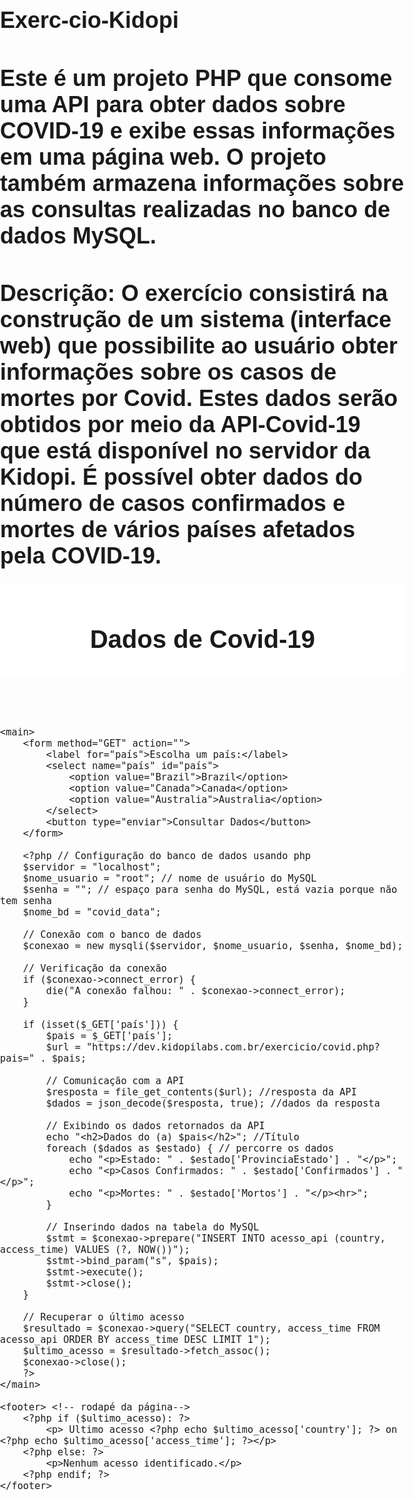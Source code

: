 # Exerc-cio-Kidopi
# Este é um projeto PHP que consome uma API para obter dados sobre COVID-19 e exibe essas informações em uma página web. O projeto também armazena informações sobre as consultas realizadas no banco de dados MySQL.
# Descrição: O exercício consistirá na construção de um sistema (interface web) que possibilite ao usuário obter informações sobre os casos de mortes por Covid. Estes dados serão obtidos por meio da API-Covid-19 que está disponível no servidor da Kidopi. É possível obter dados do número de casos confirmados e mortes de vários países afetados pela COVID-19.

<!DOCTYPE html>   <!-- html5--> 
<html lang="en"> 
<head>
    <meta charset="UTF-8">
    <meta name="viewport" content="width=device-width, initial-scale=1.0">
    <title>Dados de Covid</title> <!-- Titulo: Dados de Covid--> 
    <style> /* Estilos CSS */
        body { /* corpo */
            font-family: Verdana, sans-serif;
            font-size: 18px;
            margin: 0;
            padding: 0;
        }
        header, footer { /* cabeçalho e rodapé */
            background-color: #ffffff; /* #fffff = cor branca */
            font-size: 20px;
            padding: 10px;
            text-align: center;
        }
        main {
            padding: 20px;
        }
    </style>
</head>
<body> <!-- conteúdo que será vizualizado-->
    <header>
        <h1> Dados de Covid-19 </h1>
    </header>

    <main>
        <form method="GET" action="">
            <label for="país">Escolha um país:</label>
            <select name="país" id="país">
                <option value="Brazil">Brazil</option>
                <option value="Canada">Canada</option>
                <option value="Australia">Australia</option>
            </select>
            <button type="enviar">Consultar Dados</button>
        </form>

        <?php // Configuração do banco de dados usando php
        $servidor = "localhost";
        $nome_usuario = "root"; // nome de usuário do MySQL
        $senha = ""; // espaço para senha do MySQL, está vazia porque não tem senha 
        $nome_bd = "covid_data";

        // Conexão com o banco de dados
        $conexao = new mysqli($servidor, $nome_usuario, $senha, $nome_bd);

        // Verificação da conexão
        if ($conexao->connect_error) {
            die("A conexão falhou: " . $conexao->connect_error);
        }

        if (isset($_GET['país'])) {
            $pais = $_GET['país'];
            $url = "https://dev.kidopilabs.com.br/exercicio/covid.php?pais=" . $pais;

            // Comunicação com a API
            $resposta = file_get_contents($url); //resposta da API
            $dados = json_decode($resposta, true); //dados da resposta

            // Exibindo os dados retornados da API
            echo "<h2>Dados do (a) $pais</h2>"; //Título
            foreach ($dados as $estado) { // percorre os dados
                echo "<p>Estado: " . $estado['ProvinciaEstado'] . "</p>";
                echo "<p>Casos Confirmados: " . $estado['Confirmados'] . "</p>";
                echo "<p>Mortes: " . $estado['Mortos'] . "</p><hr>";
            }

            // Inserindo dados na tabela do MySQL
            $stmt = $conexao->prepare("INSERT INTO acesso_api (country, access_time) VALUES (?, NOW())");
            $stmt->bind_param("s", $pais);
            $stmt->execute();
            $stmt->close();
        }

        // Recuperar o último acesso
        $resultado = $conexao->query("SELECT country, access_time FROM acesso_api ORDER BY access_time DESC LIMIT 1"); 
        $ultimo_acesso = $resultado->fetch_assoc();
        $conexao->close();
        ?>
    </main>

    <footer> <!-- rodapé da página--> 
        <?php if ($ultimo_acesso): ?>
            <p> Ultimo acesso <?php echo $ultimo_acesso['country']; ?> on <?php echo $ultimo_acesso['access_time']; ?></p>
        <?php else: ?>
            <p>Nenhum acesso identificado.</p>
        <?php endif; ?>
    </footer>
</body>
</html>
